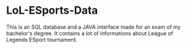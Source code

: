 # LoL-ESports-Data

This is an SQL database and a JAVA interface made for an exam of my bachelor's degree. It contains a lot of informations about League of Legends ESport tournament.

